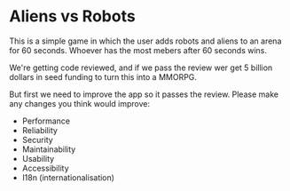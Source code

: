# Aliens vs Robots

This is a simple game in which the user adds robots and aliens to an arena for
60 seconds. Whoever has the most mebers after 60 seconds wins.

We're getting code reviewed, and if we pass the review wer get 5 billion
dollars in seed funding to turn this into a MMORPG.

But first we need to improve the app so it passes the review. Please make any
changes you think would improve:

* Performance
* Reliability
* Security
* Maintainability
* Usability
* Accessibility
* I18n (internationalisation)
